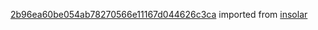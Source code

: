 [2b96ea60be054ab78270566e11167d044626c3ca](https://github.com/insolar/insolar/commit/2b96ea60be054ab78270566e11167d044626c3ca) imported from [insolar](https://github.com/insolar/insolar)
